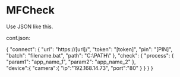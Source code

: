 # MFCheck

Use JSON like this.

conf.json:

{
	"connect": {
		"url": "https://[url]/",
		"token": "[token]",
		"pin": "[PIN]",
		"batch": "filename.bat",
		"path": "C:\\PATH\\"
	},
	"check": {
			"process": {
				"param1": "app_name_1",
				"param2": "app_name_2"
			},			
			"device":{
				"camera":{
					"ip":"192.168.14.73",
					"port":"80"
				}
			}
	}
}
